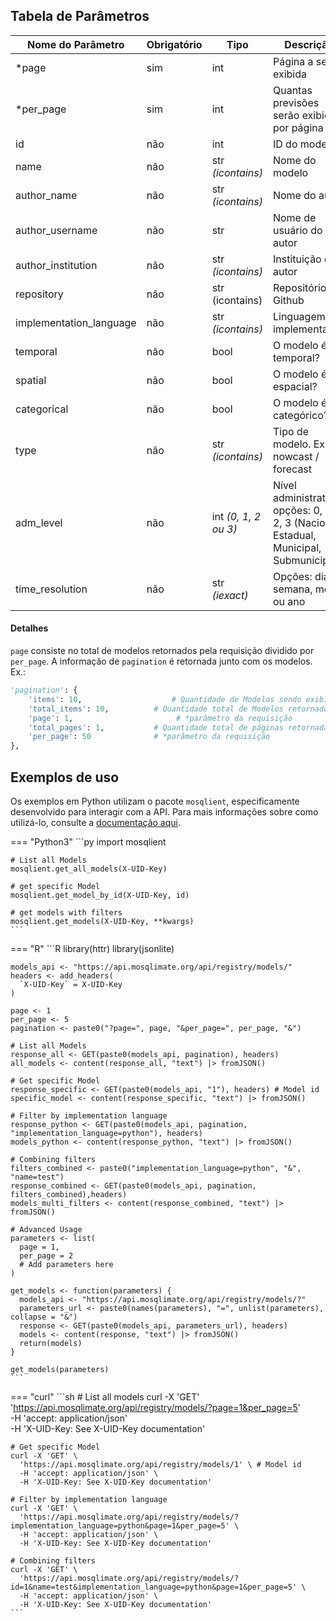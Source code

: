 ## Tabela de Parâmetros
| Nome do Parâmetro | Obrigatório | Tipo | Descrição |
|---|---|---|---|
| *page | sim | int | Página a ser exibida |
| *per_page | sim | int | Quantas previsões serão exibidas por página |
| id | não | int | ID do modelo |
| name | não | str _(icontains)_ | Nome do modelo |
| author_name | não | str _(icontains)_ | Nome do autor |
| author_username | não | str | Nome de usuário do autor |
| author_institution | não | str _(icontains)_ | Instituição do autor |
| repository | não | str (icontains) | Repositório Github |
| implementation_language | não | str _(icontains)_ | Linguagem de implementação |
| temporal | não | bool | O modelo é temporal? |
| spatial | não | bool | O modelo é espacial? |
| categorical | não | bool | O modelo é categórico? |
| type | não | str _(icontains)_ | Tipo de modelo. Ex: nowcast / forecast |
| adm_level | não | int _(0, 1, 2 ou 3)_ | Nível administrativo, opções: 0, 1, 2, 3 (Nacional, Estadual, Municipal, Submunicipal) |
| time_resolution | não | str _(iexact)_ | Opções: dia, semana, mês ou ano |

#### Detalhes
`page` consiste no total de modelos retornados pela requisição dividido por `per_page`. A informação de `pagination` é retornada junto com os modelos. Ex.:
```py
'pagination': {
	'items': 10,                    # Quantidade de Modelos sendo exibidos 
	'total_items': 10,  		# Quantidade total de Modelos retornados na requisição
	'page': 1,			             # *parâmetro da requisição
	'total_pages': 1,   		# Quantidade total de páginas retornadas na requisição
	'per_page': 50		    	# *parâmetro da requisição
},
```

## Exemplos de uso

Os exemplos em Python utilizam o pacote `mosqlient`, especificamente desenvolvido para interagir com a API. Para mais informações sobre como utilizá-lo, consulte a [documentação aqui](https://mosqlimate-client.readthedocs.io/en/latest/tutorials/API/registry/).

=== "Python3"
    ```py
    import mosqlient

    # List all Models
    mosqlient.get_all_models(X-UID-Key)

    # get specific Model
    mosqlient.get_model_by_id(X-UID-Key, id)

    # get models with filters
    mosqlient.get_models(X-UID-Key, **kwargs)
    ```

=== "R"
    ```R
    library(httr)
    library(jsonlite)

    models_api <- "https://api.mosqlimate.org/api/registry/models/"
    headers <- add_headers(
      `X-UID-Key` = X-UID-Key
    )

    page <- 1
    per_page <- 5
    pagination <- paste0("?page=", page, "&per_page=", per_page, "&")

    # List all Models
    response_all <- GET(paste0(models_api, pagination), headers)
    all_models <- content(response_all, "text") |> fromJSON()

    # Get specific Model
    response_specific <- GET(paste0(models_api, "1"), headers) # Model id
    specific_model <- content(response_specific, "text") |> fromJSON()

    # Filter by implementation language
    response_python <- GET(paste0(models_api, pagination, "implementation_language=python"), headers)
    models_python <- content(response_python, "text") |> fromJSON()

    # Combining filters
    filters_combined <- paste0("implementation_language=python", "&", "name=test")
    response_combined <- GET(paste0(models_api, pagination, filters_combined),headers)
    models_multi_filters <- content(response_combined, "text") |> fromJSON()

    # Advanced Usage
    parameters <- list(
      page = 1,
      per_page = 2
      # Add parameters here
    )

    get_models <- function(parameters) {
      models_api <- "https://api.mosqlimate.org/api/registry/models/?"
      parameters_url <- paste0(names(parameters), "=", unlist(parameters), collapse = "&")
      response <- GET(paste0(models_api, parameters_url), headers)
      models <- content(response, "text") |> fromJSON()
      return(models)
    }

    get_models(parameters)
    ```

=== "curl"
    ```sh
    # List all models
    curl -X 'GET' \
      'https://api.mosqlimate.org/api/registry/models/?page=1&per_page=5' \
      -H 'accept: application/json' \
      -H 'X-UID-Key: See X-UID-Key documentation'

    # Get specific Model
    curl -X 'GET' \
      'https://api.mosqlimate.org/api/registry/models/1' \ # Model id
      -H 'accept: application/json' \
      -H 'X-UID-Key: See X-UID-Key documentation'

    # Filter by implementation language
    curl -X 'GET' \
      'https://api.mosqlimate.org/api/registry/models/?implementation_language=python&page=1&per_page=5' \
      -H 'accept: application/json' \
      -H 'X-UID-Key: See X-UID-Key documentation'

    # Combining filters
    curl -X 'GET' \
      'https://api.mosqlimate.org/api/registry/models/?id=1&name=test&implementation_language=python&page=1&per_page=5' \
      -H 'accept: application/json' \
      -H 'X-UID-Key: See X-UID-Key documentation'
    ```
